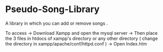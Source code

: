 # Pseudo-Song-Library
A library in which you can add or remove songs . 

To access -> Download Xampp and open the mysql server -> Then place the 3 files in htdocs of xampp's directory or any other directory
( change the directory in xampp/apache/conf/httpd.conf ) -> Open Index.htm
